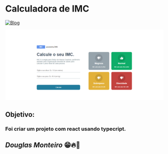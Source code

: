 # Calculadora de IMC

[![Blog](https://img.shields.io/website?label=deploy&style=for-the-badge&url=https://calculadoraimc-typescript.vercel.app/)](https://calculadoraimc-typescript.vercel.app/)

<p align="center">
  <img src="src/assets/preview/home_preview.png">
</p>

## Objetivo:

### Foi criar um projeto com react usando typecript.



## <i>Douglas Monteiro</i> 😁🔥🚀
